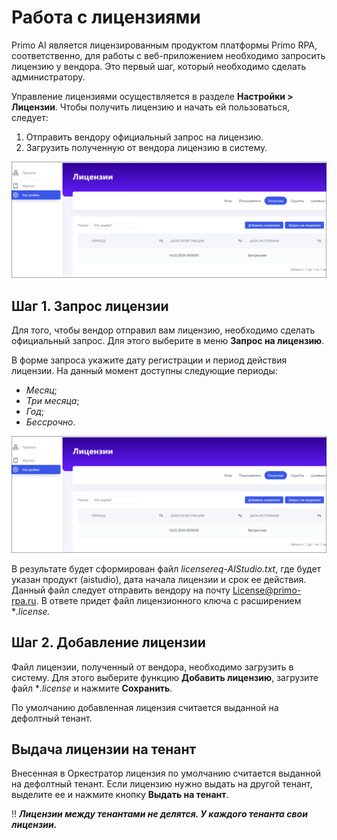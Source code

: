# Работа с лицензиями

Primo AI является лицензированным продуктом платформы Primo RPA, соответственно, для работы с веб-приложением необходимо запросить лицензию у вендора. Это первый шаг, который необходимо сделать администратору.

Управление лицензиями осуществляется в разделе **Настройки > Лицензии**. Чтобы получить лицензию и начать ей пользоваться, следует:
1. Отправить вендору официальный запрос на лицензию.
2. Загрузить полученную от вендора лицензию в систему.

![](</primo-ai/images/tab-licenses.png>)


## Шаг 1. Запрос лицензии

Для того, чтобы вендор отправил вам лицензию, необходимо сделать официальный запрос. Для этого выберите в меню **Запрос на лицензию**. 

В форме запроса укажите дату регистрации и период действия лицензии. На данный момент доступны следующие периоды:
* *Месяц*;
* *Три месяца*;
* *Год*;
* *Бессрочно*.

![](</primo-ai/images/tab-licenses.png>)

В результате будет сформирован файл *licensereq-AIStudio.txt*, где будет указан продукт (aistudio), дата начала лицензии и срок ее действия. Данный файл следует отправить вендору на почту License@primo-rpa.ru. В ответе придет файл лицензионного ключа с расширением **.license.*


## Шаг 2. Добавление лицензии

Файл лицензии, полученный от вендора, необходимо загрузить в систему. Для этого выберите функцию **Добавить лицензию**, загрузите файл **.license* и нажмите **Сохранить**.

По умолчанию добавленная лицензия считается выданной на дефолтный тенант. 




## Выдача лицензии на тенант

Внесенная в Оркестратор лицензия по умолчанию считается выданной на дефолтный тенант. Если лицензию нужно выдать на другой тенант, выделите ее и нажмите кнопку **Выдать на тенант**.

:bangbang: ***Лицензии между тенантами не делятся. У каждого тенанта свои лицензии.***
